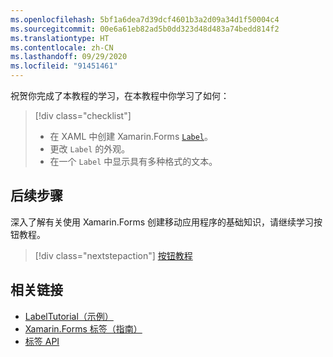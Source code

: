 ```yaml
---
ms.openlocfilehash: 5bf1a6dea7d39dcf4601b3a2d09a34d1f50004c4
ms.sourcegitcommit: 00e6a61eb82ad5b0dd323d48d483a74bedd814f2
ms.translationtype: HT
ms.contentlocale: zh-CN
ms.lasthandoff: 09/29/2020
ms.locfileid: "91451461"
---
```

祝贺你完成了本教程的学习，在本教程中你学习了如何：

> [!div class="checklist"]
>
> - 在 XAML 中创建 Xamarin.Forms [`Label`](xref:Xamarin.Forms.Label)。
> - 更改 `Label` 的外观。
> - 在一个 `Label` 中显示具有多种格式的文本。

## <a name="next-steps"></a>后续步骤

深入了解有关使用 Xamarin.Forms 创建移动应用程序的基础知识，请继续学习按钮教程。

> [!div class="nextstepaction"]
> [按钮教程](~/get-started/tutorials/button/index.yml)

## <a name="related-links"></a>相关链接

- [LabelTutorial（示例）](/samples/xamarin/xamarin-forms-samples/getstarted-tutorials-labeltutorial/)
- [Xamarin.Forms 标签（指南）](~/xamarin-forms/user-interface/text/label.md)
- [标签 API](xref:Xamarin.Forms.Label)